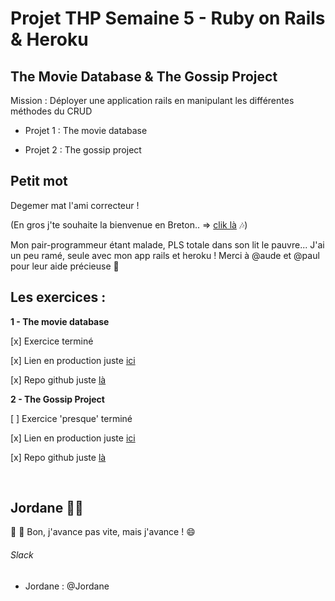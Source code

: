 
# Projet THP Semaine 5 - Ruby on Rails & Heroku




## The Movie Database & The Gossip Project

Mission : Déployer une application rails en manipulant les différentes méthodes du CRUD

  - Projet 1 : The movie database

  - Projet 2 : The gossip project


## Petit mot

Degemer mat l'ami correcteur ! 

(En gros j'te souhaite la bienvenue en Breton.. => [clik là](https://youtu.be/3CwJiM9WJ0M) :notes:)

Mon pair-programmeur étant malade, PLS totale dans son lit le pauvre... 
J'ai un peu ramé, seule avec mon app rails et heroku ! 
Merci à @aude et @paul pour leur aide précieuse :pray:


## Les exercices :

**1 - The movie database**

  [x] Exercice terminé 
  
  [x] Lien en production juste [ici](https://sheltered-headland-14992.herokuapp.com/)
  
  [x] Repo github juste [là](https://github.com/Jordane21/movie-gossip-projects/tree/master/the-movie-database)
  
**2 - The Gossip Project**

   [ ] Exercice 'presque' terminé 
  
   [x] Lien en production juste [ici](https://blooming-refuge-72692.herokuapp.com/)
   
   [x] Repo github juste [là](https://github.com/Jordane21/movie-gossip-projects/tree/master/the-gossip-project)
 
        

## Jordane :pig::love_letter:

:pray: :snail: Bon, j'avance pas vite, mais j'avance ! :smile:

###### Slack 

* Jordane : @Jordane
